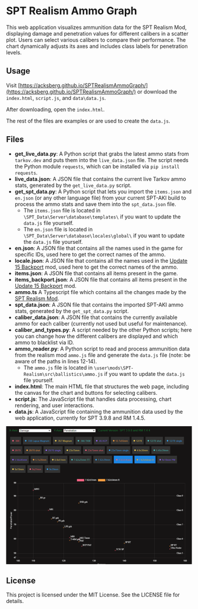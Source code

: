 # SPT Realism Ammo Graph

This web application visualizes ammunition data for the SPT Realism Mod, displaying damage and penetration values for different calibers in a scatter plot. Users can select various calibers to compare their performance. The chart dynamically adjusts its axes and includes class labels for penetration levels.


## Usage

Visit [https://acksberg.github.io/SPTRealismAmmoGraph/](https://acksberg.github.io/SPTRealismAmmoGraph/) or download the `index.html`, `script.js`, and `data\data.js`.

After downloading, open the `index.html`.

The rest of the files are examples or are used to create the `data.js`.

## Files

- **get_live_data.py**: A Python script that grabs the latest ammo stats from `tarkov.dev` and puts them into the `live_data.json` file. The script needs the Python module `requests`, which can be installed via `pip install requests`.
- **live_data.json**: A JSON file that contains the current live Tarkov ammo stats, generated by the `get_live_data.py` script.
- **get_spt_data.py**: A Python script that lets you import the `items.json` and `en.json` (or any other language file) from your current SPT-AKI build to process the ammo stats and save them into the `spt_data.json` file.
    - The `items.json` file is located in `\SPT_Data\Server\database\templates\` if you want to update the `data.js` file yourself.
    - The `en.json` file is located in `\SPT_Data\Server\database\locales\global\` if you want to update the `data.js` file yourself.
- **en.json**: A JSON file that contains all the names used in the game for specific IDs, used here to get the correct names of the ammo.
- **locale.json**: A JSON file that contains all the names used in the [Update 15 Backport](https://hub.sp-tarkov.com/files/file/2354-update-15-backport/) mod, used here to get the correct names of the ammo.
- **items.json**: A JSON file that contains all items present in the game.
- **items_backport.json**: A JSON file that contains all items present in the [Update 15 Backport](https://hub.sp-tarkov.com/files/file/2354-update-15-backport/) mod.
- **ammo.ts** A Typescript file which contains all the changes made by the [SPT Realism Mod](https://hub.sp-tarkov.com/files/file/606-spt-realism-mod/).
- **spt_data.json**: A JSON file that contains the imported SPT-AKI ammo stats, generated by the `get_spt_data.py` script.
- **caliber_data.json**: A JSON file that contains the currently available ammo for each caliber (currently not used but useful for maintenance).
- **caliber_and_types.py**: A script needed by the other Python scripts; here you can change how the different calibers are displayed and which ammo to blacklist via ID.
- **ammo_reader.py**: A Python script to read and process ammunition data from the realism mod `ammo.js` file and generate the `data.js` file (note: be aware of the paths in lines 12-14).
    - The `ammo.js` file is located in `\user\mods\SPT-Realism\src\ballistics\ammo.js` if you want to update the `data.js` file yourself.
- **index.html**: The main HTML file that structures the web page, including the canvas for the chart and buttons for selecting calibers.
- **script.js**: The JavaScript file that handles data processing, chart rendering, and user interactions.
- **data.js**: A JavaScript file containing the ammunition data used by the web application, currently for SPT 3.9.8 and RM 1.4.5.

![Screenshot of the Ammo Graph](img/Example1.png)

## License

This project is licensed under the MIT License. See the LICENSE file for details.
